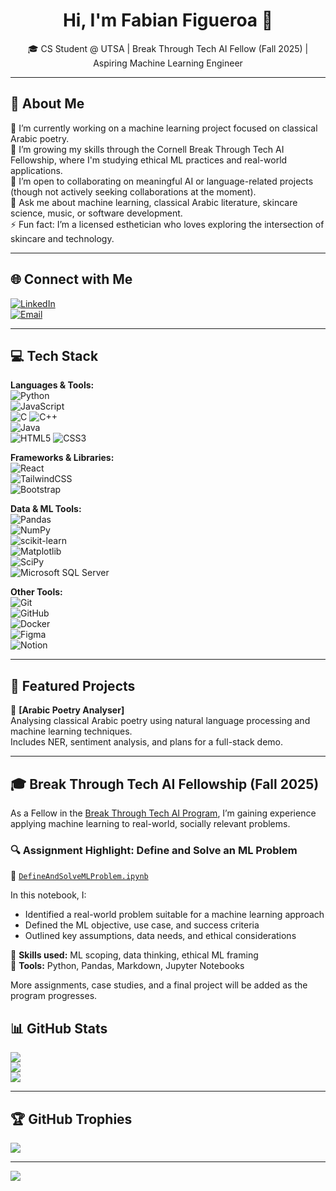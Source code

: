 <h1 align="center">Hi, I'm Fabian Figueroa 👋</h1>
<p align="center">
  🎓 CS Student @ UTSA | Break Through Tech AI Fellow (Fall 2025) | Aspiring Machine Learning Engineer
</p>

---

## 💫 About Me

🔭 I’m currently working on a machine learning project focused on classical Arabic poetry.  
🌱 I’m growing my skills through the Cornell Break Through Tech AI Fellowship, where I'm studying ethical ML practices and real-world applications.  
👯 I’m open to collaborating on meaningful AI or language-related projects (though not actively seeking collaborations at the moment).  
💬 Ask me about machine learning, classical Arabic literature, skincare science, music, or software development.  
⚡ Fun fact: I’m a licensed esthetician who loves exploring the intersection of skincare and technology.  

---

## 🌐 Connect with Me

[![LinkedIn](https://img.shields.io/badge/LinkedIn-%230077B5.svg?logo=linkedin&logoColor=white)](https://www.linkedin.com/in/fabianfigueroajr/)  
[![Email](https://img.shields.io/badge/Email-D14836?logo=gmail&logoColor=white)](mailto:fabianfig.ff@gmail.com)

---

## 💻 Tech Stack

**Languages & Tools:**  
![Python](https://img.shields.io/badge/python-3670A0?style=for-the-badge&logo=python&logoColor=ffdd54)  
![JavaScript](https://img.shields.io/badge/javascript-%23323330.svg?style=for-the-badge&logo=javascript&logoColor=%23F7DF1E)  
![C](https://img.shields.io/badge/c-%2300599C.svg?style=for-the-badge&logo=c&logoColor=white) ![C++](https://img.shields.io/badge/c++-%2300599C.svg?style=for-the-badge&logo=c%2B%2B&logoColor=white)  
![Java](https://img.shields.io/badge/java-%23ED8B00.svg?style=for-the-badge&logo=openjdk&logoColor=white)  
![HTML5](https://img.shields.io/badge/html5-%23E34F26.svg?style=for-the-badge&logo=html5&logoColor=white) ![CSS3](https://img.shields.io/badge/css3-%231572B6.svg?style=for-the-badge&logo=css3&logoColor=white)

**Frameworks & Libraries:**  
![React](https://img.shields.io/badge/react-%2320232a.svg?style=for-the-badge&logo=react&logoColor=%2361DAFB)   
![TailwindCSS](https://img.shields.io/badge/tailwindcss-%2338B2AC.svg?style=for-the-badge&logo=tailwind-css&logoColor=white)  
![Bootstrap](https://img.shields.io/badge/bootstrap-%238511FA.svg?style=for-the-badge&logo=bootstrap&logoColor=white)  

**Data & ML Tools:**  
![Pandas](https://img.shields.io/badge/pandas-%23150458.svg?style=for-the-badge&logo=pandas&logoColor=white)  
![NumPy](https://img.shields.io/badge/numpy-%23013243.svg?style=for-the-badge&logo=numpy&logoColor=white)  
![scikit-learn](https://img.shields.io/badge/scikit--learn-%23F7931E.svg?style=for-the-badge&logo=scikit-learn&logoColor=white)  
![Matplotlib](https://img.shields.io/badge/Matplotlib-%23ffffff.svg?style=for-the-badge&logo=Matplotlib&logoColor=black)  
![SciPy](https://img.shields.io/badge/SciPy-%230C55A5.svg?style=for-the-badge&logo=scipy&logoColor=%white)  
![Microsoft SQL Server](https://img.shields.io/badge/Microsoft%20SQL%20Server-CC2927?style=for-the-badge&logo=microsoft%20sql%20server&logoColor=white)

**Other Tools:**  
![Git](https://img.shields.io/badge/git-%23F05033.svg?style=for-the-badge&logo=git&logoColor=white)  
![GitHub](https://img.shields.io/badge/github-%23121011.svg?style=for-the-badge&logo=github&logoColor=white)  
![Docker](https://img.shields.io/badge/docker-%230db7ed.svg?style=for-the-badge&logo=docker&logoColor=white)  
![Figma](https://img.shields.io/badge/figma-%23F24E1E.svg?style=for-the-badge&logo=figma&logoColor=white)  
![Notion](https://img.shields.io/badge/Notion-%23000000.svg?style=for-the-badge&logo=notion&logoColor=white)

---

## 📌 Featured Projects

🔗 **[Arabic Poetry Analyser]**  
Analysing classical Arabic poetry using natural language processing and machine learning techniques.  
Includes NER, sentiment analysis, and plans for a full-stack demo.

---

## 🎓 Break Through Tech AI Fellowship (Fall 2025)

As a Fellow in the [Break Through Tech AI Program](https://breakthroughtech.org/programs/ai/), I’m gaining experience applying machine learning to real-world, socially relevant problems.

### 🔍 Assignment Highlight: Define and Solve an ML Problem

📄 [`DefineAndSolveMLProblem.ipynb`](./labs/DefineAndSolveMLProblem.ipynb)

In this notebook, I:
- Identified a real-world problem suitable for a machine learning approach  
- Defined the ML objective, use case, and success criteria  
- Outlined key assumptions, data needs, and ethical considerations

🧠 **Skills used:** ML scoping, data thinking, ethical ML framing  
🔧 **Tools:** Python, Pandas, Markdown, Jupyter Notebooks

More assignments, case studies, and a final project will be added as the program progresses.

## 📊 GitHub Stats

![](https://github-readme-stats.vercel.app/api?username=FabianFig&theme=merko&hide_border=false&include_all_commits=true&count_private=true)<br/>
![](https://nirzak-streak-stats.vercel.app/?user=FabianFig&theme=merko&hide_border=false)<br/>
![](https://github-readme-stats.vercel.app/api/top-langs/?username=FabianFig&theme=merko&hide_border=false&include_all_commits=true&count_private=true&layout=compact)

---

## 🏆 GitHub Trophies

![](https://github-profile-trophy.vercel.app/?username=FabianFig&theme=radical&no-frame=true&no-bg=true&margin-w=4)

---

[![](https://visitcount.itsvg.in/api?id=FabianFig&icon=0&color=0)](https://visitcount.itsvg.in)

<!-- Built with GPRM: https://gprm.itsvg.in -->
